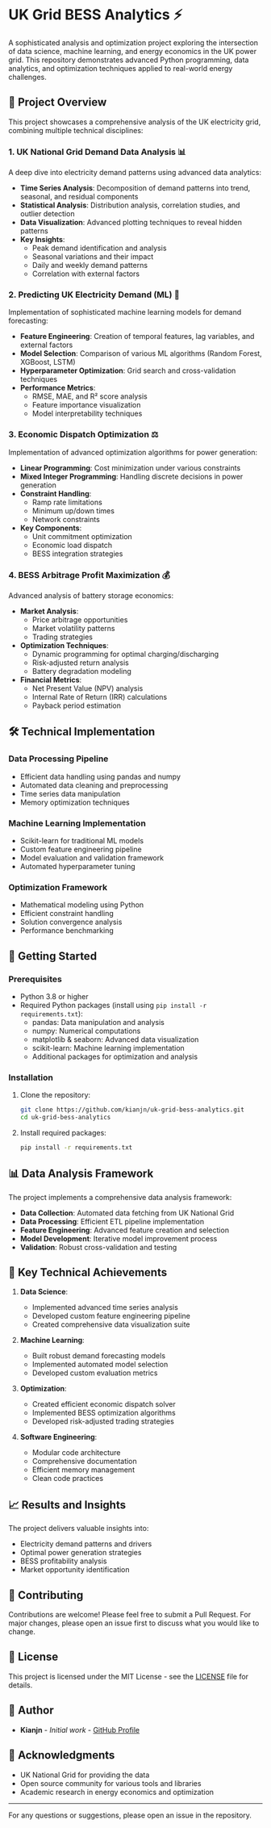 # UK Grid BESS Analytics ⚡

A sophisticated analysis and optimization project exploring the intersection of data science, machine learning, and energy economics in the UK power grid. This repository demonstrates advanced Python programming, data analytics, and optimization techniques applied to real-world energy challenges.

## 🎯 Project Overview

This project showcases a comprehensive analysis of the UK electricity grid, combining multiple technical disciplines:

### 1. UK National Grid Demand Data Analysis 📊
A deep dive into electricity demand patterns using advanced data analytics:
- **Time Series Analysis**: Decomposition of demand patterns into trend, seasonal, and residual components
- **Statistical Analysis**: Distribution analysis, correlation studies, and outlier detection
- **Data Visualization**: Advanced plotting techniques to reveal hidden patterns
- **Key Insights**:
  - Peak demand identification and analysis
  - Seasonal variations and their impact
  - Daily and weekly demand patterns
  - Correlation with external factors

### 2. Predicting UK Electricity Demand (ML) 🤖
Implementation of sophisticated machine learning models for demand forecasting:
- **Feature Engineering**: Creation of temporal features, lag variables, and external factors
- **Model Selection**: Comparison of various ML algorithms (Random Forest, XGBoost, LSTM)
- **Hyperparameter Optimization**: Grid search and cross-validation techniques
- **Performance Metrics**:
  - RMSE, MAE, and R² score analysis
  - Feature importance visualization
  - Model interpretability techniques

### 3. Economic Dispatch Optimization ⚖️
Implementation of advanced optimization algorithms for power generation:
- **Linear Programming**: Cost minimization under various constraints
- **Mixed Integer Programming**: Handling discrete decisions in power generation
- **Constraint Handling**: 
  - Ramp rate limitations
  - Minimum up/down times
  - Network constraints
- **Key Components**:
  - Unit commitment optimization
  - Economic load dispatch
  - BESS integration strategies

### 4. BESS Arbitrage Profit Maximization 💰
Advanced analysis of battery storage economics:
- **Market Analysis**: 
  - Price arbitrage opportunities
  - Market volatility patterns
  - Trading strategies
- **Optimization Techniques**:
  - Dynamic programming for optimal charging/discharging
  - Risk-adjusted return analysis
  - Battery degradation modeling
- **Financial Metrics**:
  - Net Present Value (NPV) analysis
  - Internal Rate of Return (IRR) calculations
  - Payback period estimation

## 🛠️ Technical Implementation

### Data Processing Pipeline
- Efficient data handling using pandas and numpy
- Automated data cleaning and preprocessing
- Time series data manipulation
- Memory optimization techniques

### Machine Learning Implementation
- Scikit-learn for traditional ML models
- Custom feature engineering pipeline
- Model evaluation and validation framework
- Automated hyperparameter tuning

### Optimization Framework
- Mathematical modeling using Python
- Efficient constraint handling
- Solution convergence analysis
- Performance benchmarking

## 🚀 Getting Started

### Prerequisites
- Python 3.8 or higher
- Required Python packages (install using `pip install -r requirements.txt`):
  - pandas: Data manipulation and analysis
  - numpy: Numerical computations
  - matplotlib & seaborn: Advanced data visualization
  - scikit-learn: Machine learning implementation
  - Additional packages for optimization and analysis

### Installation
1. Clone the repository:
   ```bash
   git clone https://github.com/kianjn/uk-grid-bess-analytics.git
   cd uk-grid-bess-analytics
   ```

2. Install required packages:
   ```bash
   pip install -r requirements.txt
   ```

## 📊 Data Analysis Framework

The project implements a comprehensive data analysis framework:
- **Data Collection**: Automated data fetching from UK National Grid
- **Data Processing**: Efficient ETL pipeline implementation
- **Feature Engineering**: Advanced feature creation and selection
- **Model Development**: Iterative model improvement process
- **Validation**: Robust cross-validation and testing

## 🎯 Key Technical Achievements

1. **Data Science**:
   - Implemented advanced time series analysis
   - Developed custom feature engineering pipeline
   - Created comprehensive data visualization suite

2. **Machine Learning**:
   - Built robust demand forecasting models
   - Implemented automated model selection
   - Developed custom evaluation metrics

3. **Optimization**:
   - Created efficient economic dispatch solver
   - Implemented BESS optimization algorithms
   - Developed risk-adjusted trading strategies

4. **Software Engineering**:
   - Modular code architecture
   - Comprehensive documentation
   - Efficient memory management
   - Clean code practices

## 📈 Results and Insights

The project delivers valuable insights into:
- Electricity demand patterns and drivers
- Optimal power generation strategies
- BESS profitability analysis
- Market opportunity identification

## 🤝 Contributing

Contributions are welcome! Please feel free to submit a Pull Request. For major changes, please open an issue first to discuss what you would like to change.

## 📝 License

This project is licensed under the MIT License - see the [LICENSE](LICENSE) file for details.

## 👥 Author

- **Kianjn** - *Initial work* - [GitHub Profile](https://github.com/kianjn)

## 🙏 Acknowledgments

- UK National Grid for providing the data
- Open source community for various tools and libraries
- Academic research in energy economics and optimization

---

For any questions or suggestions, please open an issue in the repository.
